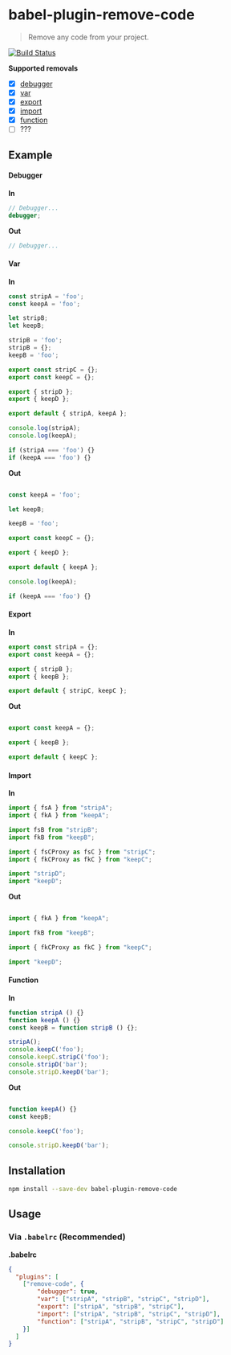 # babel-plugin-remove-code

> Remove any code from your project.

[![Build Status](https://travis-ci.org/Sendoushi/babel-plugin-remove-code.svg?branch=master)](https://travis-ci.org/sendoushi/babel-plugin-remove-code)

**Supported removals**

- [x] [debugger](#debugger)
- [x] [var](#var)
- [x] [export](#export)
- [x] [import](#import)
- [x] [function](#function)
- [ ] ???

## Example

#### Debugger
**In**

```javascript
// Debugger...
debugger;
```

**Out**

```javascript
// Debugger...
```

#### Var
**In**

```javascript
const stripA = 'foo';
const keepA = 'foo';

let stripB;
let keepB;

stripB = 'foo';
stripB = {};
keepB = 'foo';

export const stripC = {};
export const keepC = {};

export { stripD };
export { keepD };

export default { stripA, keepA };

console.log(stripA);
console.log(keepA);

if (stripA === 'foo') {}
if (keepA === 'foo') {}
```

**Out**

```javascript

const keepA = 'foo';

let keepB;

keepB = 'foo';

export const keepC = {};

export { keepD };

export default { keepA };

console.log(keepA);

if (keepA === 'foo') {}
```

#### Export
**In**

```javascript
export const stripA = {};
export const keepA = {};

export { stripB };
export { keepB };

export default { stripC, keepC };
```

**Out**

```javascript

export const keepA = {};

export { keepB };

export default { keepC };
```

#### Import
**In**

```javascript
import { fsA } from "stripA";
import { fkA } from "keepA";

import fsB from "stripB";
import fkB from "keepB";

import { fsCProxy as fsC } from "stripC";
import { fkCProxy as fkC } from "keepC";

import "stripD";
import "keepD";
```

**Out**

```javascript

import { fkA } from "keepA";

import fkB from "keepB";

import { fkCProxy as fkC } from "keepC";

import "keepD";
```

#### Function
**In**

```javascript
function stripA () {}
function keepA () {}
const keepB = function stripB () {};

stripA();
console.keepC('foo');
console.keepC.stripC('foo');
console.stripD('bar');
console.stripD.keepD('bar');
```

**Out**

```javascript

function keepA() {}
const keepB;

console.keepC('foo');

console.stripD.keepD('bar');
```

## Installation

```sh
npm install --save-dev babel-plugin-remove-code
```

## Usage

### Via `.babelrc` (Recommended)

**.babelrc**

```json
{
  "plugins": [
    ["remove-code", {
        "debugger": true,
        "var": ["stripA", "stripB", "stripC", "stripD"],
        "export": ["stripA", "stripB", "stripC"],
        "import": ["stripA", "stripB", "stripC", "stripD"],
        "function": ["stripA", "stripB", "stripC", "stripD"]
    }]
  ]
}
```
